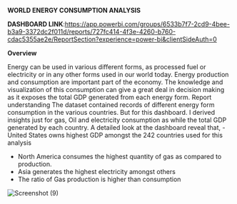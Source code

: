 **WORLD ENERGY CONSUMPTION ANALYSIS**

**DASHBOARD LINK**:https://app.powerbi.com/groups/6533b7f7-2cd9-4bee-b3a9-3372dc2f011d/reports/727fc414-4f3e-4260-b760-cdac5355ae2e/ReportSection?experience=power-bi&clientSideAuth=0

**Overview**

Energy can be used in various different forms, as processed fuel or electricity or in any other forms used in our world today. Energy production and consumption are important part of the economy. The knowledge and visualization of this consumption can give a great deal in decision making as it exposes the total GDP generated from each energy form.
Report understanding
The dataset contained records of different energy form consumption in the various countries. But for this dashboard. I derived insights just for gas, Oil and electricity consumption as while the total GDP generated by each country.
A detailed look at the dashboard reveal that,
-United States owns highest GDP amongst the 242 countries used for this analysis
- North America consumes the highest quantity of gas as compared to production.
- Asia generates the highest electricity amongst others
- The ratio of Gas production is higher than consumption
 
![Screenshot (9)](https://github.com/TheNurseAnalyst/WORLD-ENERGY-CONSUMPTION/assets/158273691/9c677b10-20cb-4ede-a9cb-b62a002de274)

